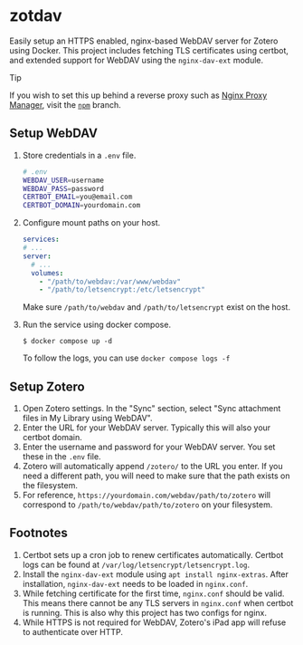 # zotdav

Easily setup an HTTPS enabled, nginx-based WebDAV server for Zotero using
Docker. This project includes fetching TLS certificates using certbot, and
extended support for WebDAV using the `nginx-dav-ext` module.

> [!TIP] 
> If you wish to set this up behind a reverse proxy such as [Nginx Proxy
> Manager](https://github.com/NginxProxyManager/nginx-proxy-manager),
> visit the [`npm`](https://github.com/nikhilweee/zotdav/tree/npm) branch.

## Setup WebDAV

1.  Store credentials in a `.env` file.

    ```bash
    # .env
    WEBDAV_USER=username
    WEBDAV_PASS=password
    CERTBOT_EMAIL=you@email.com
    CERTBOT_DOMAIN=yourdomain.com
    ```

2.  Configure mount paths on your host.

    ```yaml
    services:
    # ...
    server:
      # ...
      volumes:
        - "/path/to/webdav:/var/www/webdav"
        - "/path/to/letsencrypt:/etc/letsencrypt"
    ```

    Make sure `/path/to/webdav` and `/path/to/letsencrypt` exist on the host.

3.  Run the service using docker compose.

    ```console
    $ docker compose up -d
    ```

    To follow the logs, you can use `docker compose logs -f`

## Setup Zotero

1. Open Zotero settings. In the "Sync" section, select "Sync attachment files in
   My Library using WebDAV".
2. Enter the URL for your WebDAV server. Typically this will also your certbot
   domain.
3. Enter the username and password for your WebDAV server. You set these in the
   `.env` file.
4. Zotero will automatically append `/zotero/` to the URL you enter. If you need
   a different path, you will need to make sure that the path exists on the
   filesystem.
5. For reference, `https://yourdomain.com/webdav/path/to/zotero` will correspond
   to `/path/to/webdav/path/to/zotero` on your filesystem.

## Footnotes

1. Certbot sets up a cron job to renew certificates automatically. Certbot logs
   can be found at `/var/log/letsencrypt/letsencrypt.log`.
1. Install the `nginx-dav-ext` module using `apt install nginx-extras`. After
   installation, `nginx-dav-ext` needs to be loaded in `nginx.conf`.
1. While fetching certificate for the first time, `nginx.conf` should be valid.
   This means there cannot be any TLS servers in `nginx.conf` when certbot is
   running. This is also why this project has two configs for nginx.
1. While HTTPS is not required for WebDAV, Zotero's iPad app will refuse to
   authenticate over HTTP.
